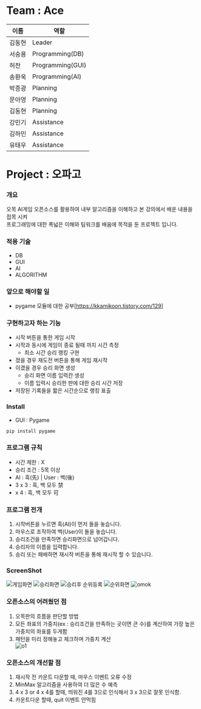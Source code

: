 # Team : Ace
이름 | 역할
--- | --- |
김동현 | Leader |
서숭용 | Programming(DB) |
허찬 | Programming(GUI) |
송환욱 | Programming(AI) |
박종광 | Planning |
문아영 | Planning |
김동현 | Planning |
강민기 | Assistance |
김하민 | Assistance |
유태우 | Assistance |

# Project : 오파고
### 개요
오목 AI게임 오픈소스를 활용하여 내부 알고리즘을 이해하고 본 강의에서 배운 내용을 접목 시켜<br>
프로그래밍에 대한 폭넓은 이해와 팀워크를 배움에 목적을 둔 프로젝트 입니다.

### 적용 기술
  * DB
  * GUI
  * AI
  * ALGORITHM
  
### 앞으로 해야할 일
* pygame 모듈에 대한 공부[https://kkamikoon.tistory.com/129]

### 구현하고자 하는 기능
* 시작 버튼을 통한 게임 시작
* 시작과 동시에 게임이 종료 될때 까지 시간 측정
  * 최소 시간 승리 랭킹 구현
* 졌을 경우 재도전 버튼을 통해 게임 재시작
* 이겼을 경우 승리 화면 생성
  * 승리 화면 이름 입력칸 생성
  * 이름 입력시 승리한 판에 대한 승리 시간 저장
* 저장된 기록들을 짧은 시간순으로 랭킹 표출

### Install
* GUI : Pygame
```ps
pip install pygame
```

### 프로그램 규칙
* 시간 제한 : X
* 승리 조건 : 5목 이상
* AI : 흑(先) | User : 백(後)
* 3 x 3 : 흑, 백 모두 禁
*  x 4 : 흑, 백 모두 可

### 프로그램 전개
1. 시작버튼을 누르면 흑(AI)이 먼저 돌을 놓습니다.
2. 마우스로 조작하여 백(User)이 돌을 놓습니다.
3. 승리조건을 만족하면 승리화면으로 넘어갑니다.
4. 승리자의 이름을 입력합니다.
5. 승리 또는 패배하면 재시작 버튼을 통해 재시작 할 수 있습니다.

### ScreenShot
![게임화면](https://user-images.githubusercontent.com/89123604/141059724-01156e5d-9e2a-41fd-bcd6-d53b7f3d6d7a.JPG)
![승리화면](https://user-images.githubusercontent.com/89123604/141059815-5bc91cd6-1a34-4d0e-a0eb-7c8348c13a82.JPG)
![승리후 순위등록](https://user-images.githubusercontent.com/89123604/141059817-fbe566d5-929e-4fb2-a435-f4bd4c618e12.JPG)
![순위화면](https://user-images.githubusercontent.com/89123604/141059804-d1d7d10d-7787-4f23-86a3-655b66bbc059.JPG)
![omok](https://user-images.githubusercontent.com/48282708/71707199-feb57e00-2e2b-11ea-9257-977c33195025.png)

### 오픈소스의 어려웠던 점
1. 오목판의 흐름을 판단할 방법
2. 모든 좌표의 가중치(ex : 승리조건을 만족하는 곳이면 큰 수)를 계산하여 가장 높은 가중치의 좌표를 두게함
3. 패턴을 미리 정해놓고 체크하며 가중치 계산<br>
![o1](https://user-images.githubusercontent.com/48282708/73593289-b8942d00-4545-11ea-886e-45d81ec643ad.png)

### 오픈소스의 개선할 점
1. 재시작 전 카운트 다운할 때, 마우스 이벤트 오류 수정
2. MinMax 알고리즘을 사용하여 더 많은 수 예측
3. 4 x 3 or 4 x 4를 할때, 띄워진 4를 3으로 인식해서 3 x 3으로 잘못 인식함.
4. 카운트다운 할때, quit 이벤트 안먹힘
